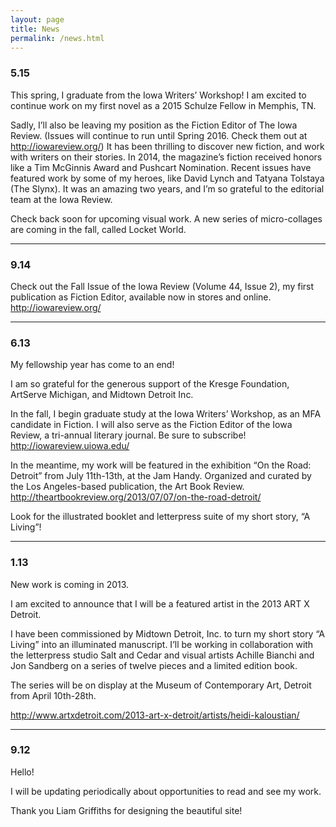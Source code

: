 ```yaml
---
layout: page
title: News
permalink: /news.html
---
```


### 5.15

This spring, I graduate from the Iowa Writers’ Workshop! I am excited to
continue work on my first novel as a 2015 Schulze Fellow in Memphis, TN.

Sadly, I’ll also be leaving my position as the Fiction Editor of The Iowa
Review. (Issues will continue to run until Spring 2016. Check them out at
http://iowareview.org/) It has been thrilling to discover new fiction, and work
with writers on their stories. In 2014, the magazine’s fiction received honors
like a Tim McGinnis Award and Pushcart Nomination. Recent issues have featured
work by some of my heroes, like David Lynch and Tatyana Tolstaya (The Slynx).
It was an amazing two years, and I’m so grateful to the editorial team at the
Iowa Review.

Check back soon for upcoming visual work. A new series of micro-collages are
coming in the fall, called Locket World.

---


### 9.14

Check out the Fall Issue of the Iowa Review (Volume 44, Issue 2), my first
publication as Fiction Editor, available now in stores and online.
http://iowareview.org/

---

### 6.13

My fellowship year has come to an end!

I am so grateful for the generous support of the Kresge Foundation, ArtServe
Michigan, and Midtown Detroit Inc.

In the fall, I begin graduate study at the Iowa Writers’ Workshop, as an MFA
candidate in Fiction. I will also serve as the Fiction Editor of the Iowa
Review, a tri-annual literary journal. Be sure to subscribe!
http://iowareview.uiowa.edu/

In the meantime, my work will be featured in the exhibition “On the Road:
Detroit” from July 11th-13th, at the Jam Handy. Organized and curated by the
Los Angeles-based publication, the Art Book Review.
http://theartbookreview.org/2013/07/07/on-the-road-detroit/

Look for the illustrated booklet and letterpress suite of my short story, “A
Living”!

---

### 1.13

New work is coming in 2013.

I am excited to announce that I will be a featured artist in the 2013 ART X
Detroit.

I have been commissioned by Midtown Detroit, Inc. to turn my short story “A
Living” into an illuminated manuscript. I’ll be working in collaboration with
the letterpress studio Salt and Cedar and visual artists Achille Bianchi and
Jon Sandberg on a series of twelve pieces and a limited edition book.

The series will be on display at the Museum of Contemporary Art, Detroit from
April 10th-28th.

http://www.artxdetroit.com/2013-art-x-detroit/artists/heidi-kaloustian/

---

### 9.12

Hello!

I will be updating periodically about opportunities to read and see my work.

Thank you Liam Griffiths for designing the beautiful site!
